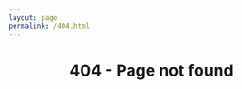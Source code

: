 ```yaml
---
layout: page
permalink: /404.html
---
```


<head>
	<link rel="stylesheet" href="style/stylesheet.css">
</head>
<body>
	<center><h1>404 - Page not found</h1></center>
</body>
